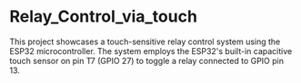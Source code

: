 # Relay_Control_via_touch
This project showcases a touch-sensitive relay control system using the ESP32 microcontroller. The system employs the ESP32's built-in capacitive touch sensor on pin T7 (GPIO 27) to toggle a relay connected to GPIO pin 13. 
